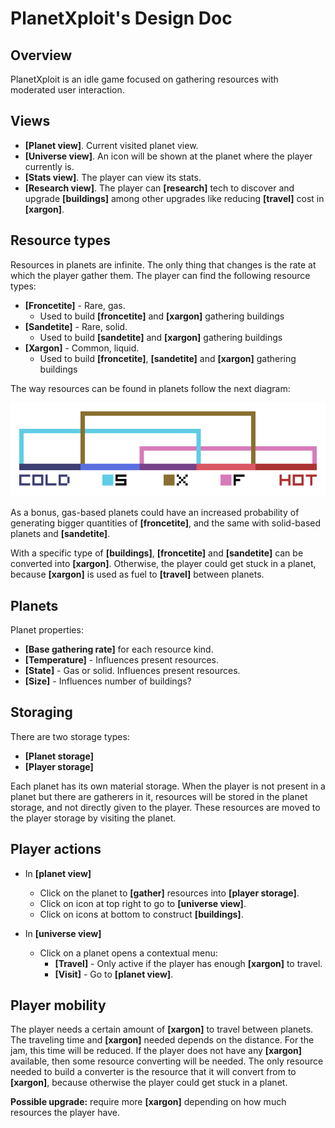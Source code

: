 # PlanetXploit's Design Doc

## Overview

PlanetXploit is an idle game focused on gathering resources with moderated user interaction.

## Views

* **[Planet view]**. Current visited planet view.
* **[Universe view]**. An icon will be shown at the planet where the player currently is.
* **[Stats view]**. The player can view its stats.
* **[Research view]**. The player can **[research]** tech to discover and upgrade **[buildings]** among other upgrades like reducing **[travel]** cost in **[xargon]**.

## Resource types

Resources in planets are infinite. The only thing that changes is the rate at which the player gather them. The player can find the following resource types:

* **[Froncetite]** - Rare, gas.
  * Used to build **[froncetite]** and **[xargon]** gathering buildings
* **[Sandetite]** - Rare, solid.
  * Used to build **[sandetite]** and **[xargon]** gathering buildings
* **[Xargon]** - Common, liquid.
  * Used to build **[froncetite]**, **[sandetite]** and **[xargon]** gathering buildings

The way resources can be found in planets follow the next diagram:

![alt text](resource-diagram.png "Sample")

As a bonus, gas-based planets could have an increased probability of generating bigger quantities of **[froncetite]**, and the same with solid-based planets and **[sandetite]**.

With a specific type of **[buildings]**, **[froncetite]** and **[sandetite]** can be converted into **[xargon]**. Otherwise, the player could get stuck in a planet, because **[xargon]** is used as fuel to **[travel]** between planets.

## Planets

Planet properties:

* **[Base gathering rate]** for each resource kind.
* **[Temperature]** - Influences present resources.
* **[State]** - Gas or solid. Influences present resources.
* **[Size]** - Influences number of buildings?

## Storaging

There are two storage types:

* **[Planet storage]**
* **[Player storage]**

Each planet has its own material storage. When the player is not present in a planet but there are gatherers in it, resources will be stored in the planet storage, and not directly given to the player. These resources are moved to the player storage by visiting the planet.

## Player actions

* In **[planet view]**
  * Click on the planet to **[gather]** resources into **[player storage]**.
  * Click on icon at top right to go to **[universe view]**.
  * Click on icons at bottom to construct **[buildings]**.

* In **[universe view]**
  * Click on a planet opens a contextual menu:
    * **[Travel]** - Only active if the player has enough **[xargon]** to travel.
    * **[Visit]** - Go to **[planet view]**.

## Player mobility

The player needs a certain amount of **[xargon]** to travel between planets. The traveling time and **[xargon]** needed depends on the distance. For the jam, this time will be reduced. If the player does not have any **[xargon]** available, then some resource converting will be needed. The only resource needed to build a converter is the resource that it will convert from to **[xargon]**, because otherwise the player could get stuck in a planet.

**Possible upgrade:** require more **[xargon]** depending on how much resources the player have.
